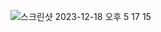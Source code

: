 ![스크린샷 2023-12-18 오후 5 17 15](https://github.com/SwanyCastle/oz_be_class/assets/49240318/82cb7584-1096-4ddb-887a-a1fe61038bed)

